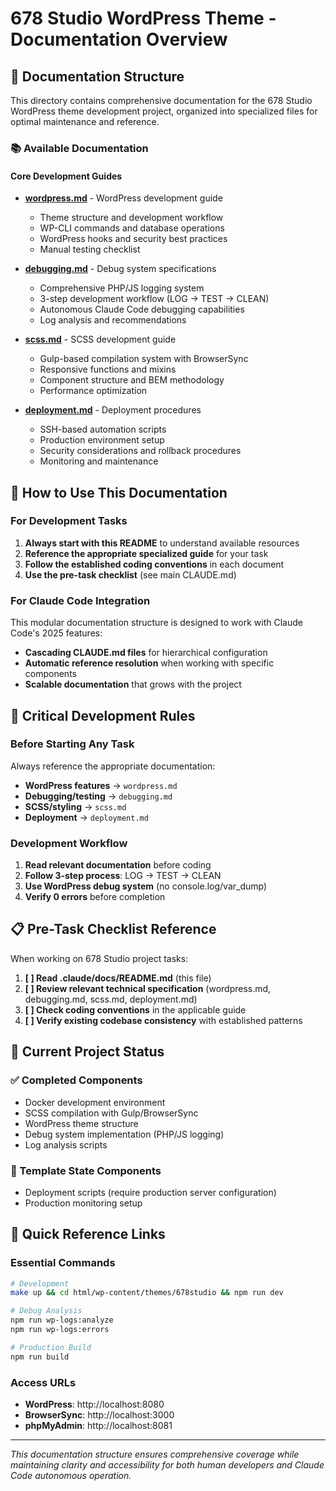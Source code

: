 # 678 Studio WordPress Theme - Documentation Overview

## 📁 Documentation Structure

This directory contains comprehensive documentation for the 678 Studio WordPress theme development project, organized into specialized files for optimal maintenance and reference.

### 📚 Available Documentation

#### Core Development Guides
- **[wordpress.md](wordpress.md)** - WordPress development guide
  - Theme structure and development workflow
  - WP-CLI commands and database operations
  - WordPress hooks and security best practices
  - Manual testing checklist

- **[debugging.md](debugging.md)** - Debug system specifications
  - Comprehensive PHP/JS logging system
  - 3-step development workflow (LOG → TEST → CLEAN)
  - Autonomous Claude Code debugging capabilities
  - Log analysis and recommendations

- **[scss.md](scss.md)** - SCSS development guide
  - Gulp-based compilation system with BrowserSync
  - Responsive functions and mixins
  - Component structure and BEM methodology
  - Performance optimization

- **[deployment.md](deployment.md)** - Deployment procedures
  - SSH-based automation scripts
  - Production environment setup
  - Security considerations and rollback procedures
  - Monitoring and maintenance

## 🎯 How to Use This Documentation

### For Development Tasks
1. **Always start with this README** to understand available resources
2. **Reference the appropriate specialized guide** for your task
3. **Follow the established coding conventions** in each document
4. **Use the pre-task checklist** (see main CLAUDE.md)

### For Claude Code Integration
This modular documentation structure is designed to work with Claude Code's 2025 features:
- **Cascading CLAUDE.md files** for hierarchical configuration
- **Automatic reference resolution** when working with specific components
- **Scalable documentation** that grows with the project

## 🚨 Critical Development Rules

### Before Starting Any Task
Always reference the appropriate documentation:
- **WordPress features** → `wordpress.md`
- **Debugging/testing** → `debugging.md`
- **SCSS/styling** → `scss.md`
- **Deployment** → `deployment.md`

### Development Workflow
1. **Read relevant documentation** before coding
2. **Follow 3-step process**: LOG → TEST → CLEAN
3. **Use WordPress debug system** (no console.log/var_dump)
4. **Verify 0 errors** before completion

## 📋 Pre-Task Checklist Reference

When working on 678 Studio project tasks:

1. **[ ] Read .claude/docs/README.md** (this file)
2. **[ ] Review relevant technical specification** (wordpress.md, debugging.md, scss.md, deployment.md)
3. **[ ] Check coding conventions** in the applicable guide
4. **[ ] Verify existing codebase consistency** with established patterns

## 🔧 Current Project Status

### ✅ Completed Components
- Docker development environment
- SCSS compilation with Gulp/BrowserSync
- WordPress theme structure
- Debug system implementation (PHP/JS logging)
- Log analysis scripts

### 🔄 Template State Components
- Deployment scripts (require production server configuration)
- Production monitoring setup

## 🎯 Quick Reference Links

### Essential Commands
```bash
# Development
make up && cd html/wp-content/themes/678studio && npm run dev

# Debug Analysis
npm run wp-logs:analyze
npm run wp-logs:errors

# Production Build
npm run build
```

### Access URLs
- **WordPress**: http://localhost:8080
- **BrowserSync**: http://localhost:3000
- **phpMyAdmin**: http://localhost:8081

---

*This documentation structure ensures comprehensive coverage while maintaining clarity and accessibility for both human developers and Claude Code autonomous operation.*